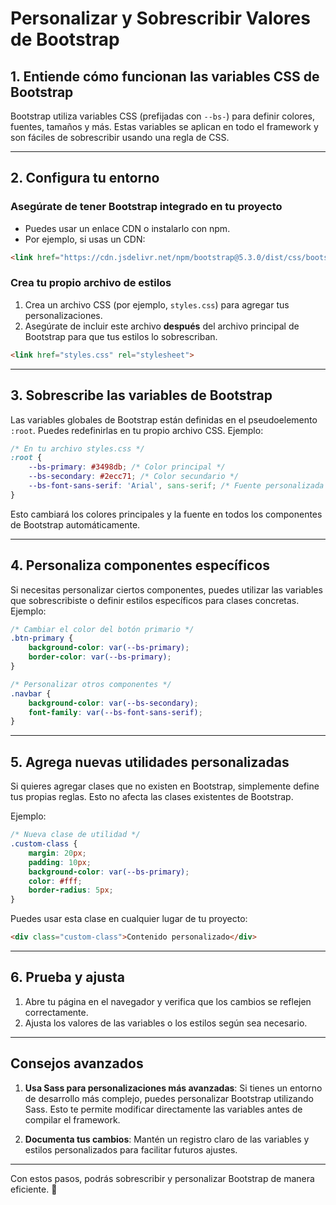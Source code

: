 # Personalizar y Sobrescribir Valores de Bootstrap

## 1. Entiende cómo funcionan las variables CSS de Bootstrap
Bootstrap utiliza variables CSS (prefijadas con `--bs-`) para definir colores, fuentes, tamaños y más. Estas variables se aplican en todo el framework y son fáciles de sobrescribir usando una regla de CSS.

---

## 2. Configura tu entorno

### Asegúrate de tener Bootstrap integrado en tu proyecto
- Puedes usar un enlace CDN o instalarlo con npm.
- Por ejemplo, si usas un CDN:

```html
<link href="https://cdn.jsdelivr.net/npm/bootstrap@5.3.0/dist/css/bootstrap.min.css" rel="stylesheet">
```

### Crea tu propio archivo de estilos
1. Crea un archivo CSS (por ejemplo, `styles.css`) para agregar tus personalizaciones.
2. Asegúrate de incluir este archivo **después** del archivo principal de Bootstrap para que tus estilos lo sobrescriban.

```html
<link href="styles.css" rel="stylesheet">
```

---

## 3. Sobrescribe las variables de Bootstrap
Las variables globales de Bootstrap están definidas en el pseudoelemento `:root`. Puedes redefinirlas en tu propio archivo CSS. Ejemplo:

```css
/* En tu archivo styles.css */
:root {
    --bs-primary: #3498db; /* Color principal */
    --bs-secondary: #2ecc71; /* Color secundario */
    --bs-font-sans-serif: 'Arial', sans-serif; /* Fuente personalizada */
}
```

Esto cambiará los colores principales y la fuente en todos los componentes de Bootstrap automáticamente.

---

## 4. Personaliza componentes específicos
Si necesitas personalizar ciertos componentes, puedes utilizar las variables que sobrescribiste o definir estilos específicos para clases concretas. Ejemplo:

```css
/* Cambiar el color del botón primario */
.btn-primary {
    background-color: var(--bs-primary);
    border-color: var(--bs-primary);
}

/* Personalizar otros componentes */
.navbar {
    background-color: var(--bs-secondary);
    font-family: var(--bs-font-sans-serif);
}
```

---

## 5. Agrega nuevas utilidades personalizadas
Si quieres agregar clases que no existen en Bootstrap, simplemente define tus propias reglas. Esto no afecta las clases existentes de Bootstrap.

Ejemplo:

```css
/* Nueva clase de utilidad */
.custom-class {
    margin: 20px;
    padding: 10px;
    background-color: var(--bs-primary);
    color: #fff;
    border-radius: 5px;
}
```
Puedes usar esta clase en cualquier lugar de tu proyecto:

```html
<div class="custom-class">Contenido personalizado</div>
```

---

## 6. Prueba y ajusta
1. Abre tu página en el navegador y verifica que los cambios se reflejen correctamente.
2. Ajusta los valores de las variables o los estilos según sea necesario.

---

## Consejos avanzados

1. **Usa Sass para personalizaciones más avanzadas**:
   Si tienes un entorno de desarrollo más complejo, puedes personalizar Bootstrap utilizando Sass. Esto te permite modificar directamente las variables antes de compilar el framework.

2. **Documenta tus cambios**:
   Mantén un registro claro de las variables y estilos personalizados para facilitar futuros ajustes.

---

Con estos pasos, podrás sobrescribir y personalizar Bootstrap de manera eficiente. 🎨